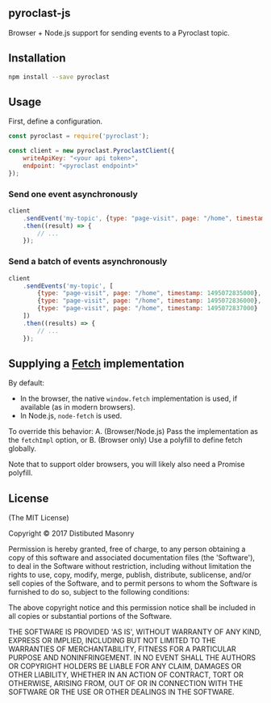 ## pyroclast-js

Browser + Node.js support for sending events to a Pyroclast topic.

## Installation

```bash
npm install --save pyroclast
```

## Usage

First, define a configuration.

```javascript
const pyroclast = require('pyroclast');

const client = new pyroclast.PyroclastClient({
    writeApiKey: "<your api token>",
    endpoint: "<pyroclast endpoint>"
});
```

### Send one event asynchronously

```javascript
client
    .sendEvent('my-topic', {type: "page-visit", page: "/home", timestamp: 1495072835000})
    .then((result) => {
        // ...
    });
```

### Send a batch of events asynchronously

```javascript
client
    .sendEvents('my-topic', [
        {type: "page-visit", page: "/home", timestamp: 1495072835000},
        {type: "page-visit", page: "/home", timestamp: 1495072836000},
        {type: "page-visit", page: "/home", timestamp: 1495072837000}
    ])
    .then((results) => {
        // ...
    });
```

## Supplying a [Fetch](https://fetch.spec.whatwg.org/) implementation

By default:
* In the browser, the native `window.fetch` implementation is used, if available (as in modern browsers).
* In Node.js, `node-fetch` is used.

To override this behavior:
A. (Browser/Node.js) Pass the implementation as the `fetchImpl` option, or
B. (Browser only) Use a polyfill to define fetch globally.

Note that to support older browsers, you will likely also need a Promise polyfill.

## License

(The MIT License)

Copyright © 2017 Distibuted Masonry

Permission is hereby granted, free of charge, to any person obtaining a copy of this software and associated documentation files (the 'Software'), to deal in the Software without restriction, including without limitation the rights to use, copy, modify, merge, publish, distribute, sublicense, and/or sell copies of the Software, and to permit persons to whom the Software is furnished to do so, subject to the following conditions:

The above copyright notice and this permission notice shall be included in all copies or substantial portions of the Software.

THE SOFTWARE IS PROVIDED 'AS IS', WITHOUT WARRANTY OF ANY KIND, EXPRESS OR IMPLIED, INCLUDING BUT NOT LIMITED TO THE WARRANTIES OF MERCHANTABILITY, FITNESS FOR A PARTICULAR PURPOSE AND NONINFRINGEMENT. IN NO EVENT SHALL THE AUTHORS OR COPYRIGHT HOLDERS BE LIABLE FOR ANY CLAIM, DAMAGES OR OTHER LIABILITY, WHETHER IN AN ACTION OF CONTRACT, TORT OR OTHERWISE, ARISING FROM, OUT OF OR IN CONNECTION WITH THE SOFTWARE OR THE USE OR OTHER DEALINGS IN THE SOFTWARE.
